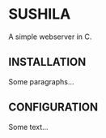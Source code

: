 # SUSHILA

A simple webserver in C.

INSTALLATION
-------------
Some paragraphs...


CONFIGURATION
--------------
Some text...
